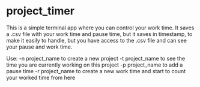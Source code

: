 # project_timer
This is a simple terminal app where you can control your work time. It saves a .csv file with your work time and pause time, but it saves in timestamp, to make it easily to handle, but you have access to the .csv file and can see your pause and work time.

Use:
-n project_name to create a new project
-t project_name to see the time you are currently working on this project
-p project_name to add a pause time
-r project_name to create a new work time and start to count your worked time from here
